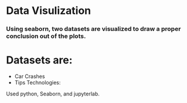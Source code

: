 # Data Visulization
### Using seaborn, two datasets are visualized to draw a proper conclusion out of the plots.

# Datasets are:

- Car Crashes
- Tips
Technologies:

Used python, Seaborn, and jupyterlab.